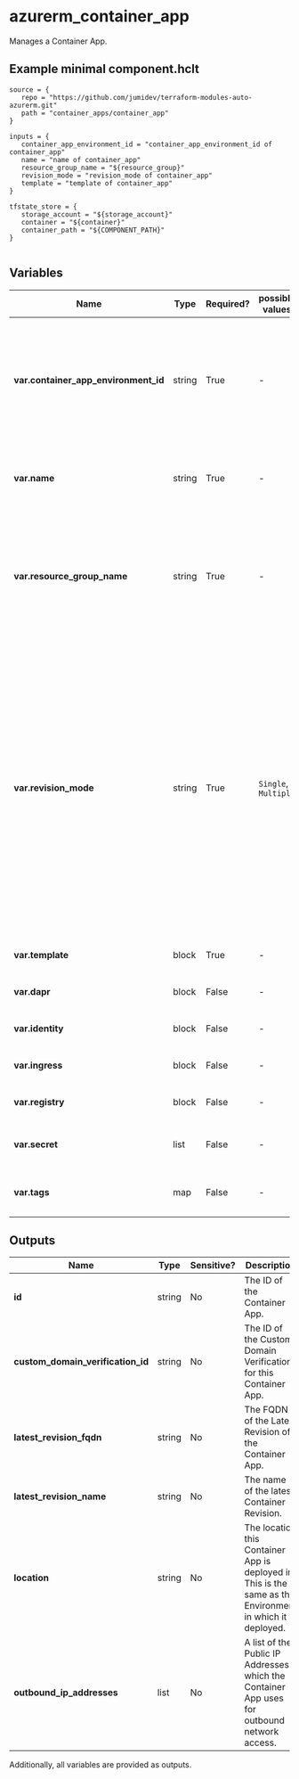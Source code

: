 # azurerm_container_app

Manages a Container App.

## Example minimal component.hclt

```hcl
source = {
   repo = "https://github.com/jumidev/terraform-modules-auto-azurerm.git" 
   path = "container_apps/container_app" 
}

inputs = {
   container_app_environment_id = "container_app_environment_id of container_app" 
   name = "name of container_app" 
   resource_group_name = "${resource_group}" 
   revision_mode = "revision_mode of container_app" 
   template = "template of container_app" 
}

tfstate_store = {
   storage_account = "${storage_account}" 
   container = "${container}" 
   container_path = "${COMPONENT_PATH}" 
}


```

## Variables

| Name | Type | Required? |  possible values |  Description |
| ---- | ---- | --------- |  ----------- | ----------- |
| **var.container_app_environment_id** | string | True | -  |  The ID of the Container App Environment within which this Container App should exist. Changing this forces a new resource to be created. | 
| **var.name** | string | True | -  |  The name for this Container App. Changing this forces a new resource to be created. | 
| **var.resource_group_name** | string | True | -  |  The name of the resource group in which the Container App Environment is to be created. Changing this forces a new resource to be created. | 
| **var.revision_mode** | string | True | `Single`, `Multiple`  |  The revisions operational mode for the Container App. Possible values include `Single` and `Multiple`. In `Single` mode, a single revision is in operation at any given time. In `Multiple` mode, more than one revision can be active at a time and can be configured with load distribution via the `traffic_weight` block in the `ingress` configuration. | 
| **var.template** | block | True | -  |  A `template` block as detailed below. | 
| **var.dapr** | block | False | -  |  A `dapr` block as detailed below. | 
| **var.identity** | block | False | -  |  An `identity` block as detailed below. | 
| **var.ingress** | block | False | -  |  An `ingress` block as detailed below. | 
| **var.registry** | block | False | -  |  A `registry` block as detailed below. | 
| **var.secret** | list | False | -  |  One or more `secret` block as detailed below. | 
| **var.tags** | map | False | -  |  A mapping of tags to assign to the Container App. | 



## Outputs

| Name | Type | Sensitive? | Description |
| ---- | ---- | --------- | --------- |
| **id** | string | No  | The ID of the Container App. | 
| **custom_domain_verification_id** | string | No  | The ID of the Custom Domain Verification for this Container App. | 
| **latest_revision_fqdn** | string | No  | The FQDN of the Latest Revision of the Container App. | 
| **latest_revision_name** | string | No  | The name of the latest Container Revision. | 
| **location** | string | No  | The location this Container App is deployed in. This is the same as the Environment in which it is deployed. | 
| **outbound_ip_addresses** | list | No  | A list of the Public IP Addresses which the Container App uses for outbound network access. | 

Additionally, all variables are provided as outputs.
